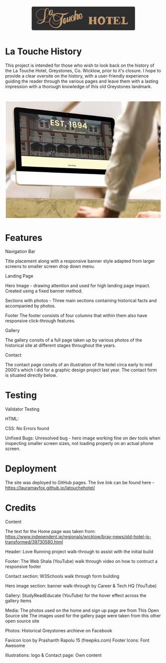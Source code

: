 <h1 align="center"><img src="/assets/images/latouchelogo"/></h1>

# La Touche History

This project is intended for those who wish to look back on the history of the
La Touche Hotel, Greystones, Co. Wicklow, prior to it's closure. I hope to provide a
clear oversite on the history, with a user-friendly experience guiding the reader
through the various pages and leave them with a lasting impression with a thorough
knowledge of this old Greystones landmark.

<h1 align="center"><img src="/assets/images/mockup"/></h1>

# Features

Navigation Bar

Title placement along with a responsive banner style adapted from larger screens to smaller screen drop down menu.


Landing Page

Hero Image - drawing attention and used for high landing page impact. Created using a fixed banner method.

Sections with photos - Three main sections containing historical facts and accompanied by photos.


Footer 
The footer consists of four columns that within them also have responsive click-through features.


Gallery

The gallery consits of a full page taken up by various photos of the historical site at different stages throughout the years.


Contact

The contact page consits of an illustration of the hotel circa early to mid 2000's which I did for a graphic design project last year. The contact form is situated directly below.


# Testing

Validator Testing

HTML:

CSS:
No Errors found

Unfixed Bugs:
Unresolved bug - hero image working fine on dev tools when inspecting smaller screen sizes, 
not loading properly on an actual phone screen.

# Deployment

The site was deployed to GitHub pages.
The live link can be found here - https://lauramayfox.github.io/latouchehotel/ 



# Credits 
Content

The text for the Home page was taken from: https://www.independent.ie/regionals/wicklow/bray-news/old-hotel-is-transformed/39730580.html 

Header: Love Running project walk-through to assist with the initial build

Footer: The Web Shala (YouTube) walk through video on how to contruct a responsive footer

Contact section: W3Schools walk through form building

Hero image section: banner walk-through by Career & Tech HQ (YouTube)

Gallery: StudyReadEducate (YouTube) for the hover effect across the gallery items


Media:
The photos used on the home and sign up page are from This Open Source site
The images used for the gallery page were taken from this other open source site

Photos: Historical Greystones archieve on Facebook

Favicon Icon by Prashanth Rapolu 15 (freepiks.com)
Footer Icons: Font Awesome

Illustrations: logo & Contact page: Own content
